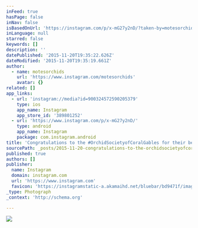 ```yaml
---
inFeed: true
hasPage: false
inNav: false
isBasedOnUrl: 'https://instagram.com/p/x-mG27y2nD/?taken-by=motesorchids'
inLanguage: null
starred: false
keywords: []
description: ''
datePublished: '2015-11-20T19:35:22.626Z'
dateModified: '2015-11-20T19:35:19.661Z'
author:
  - name: motesorchids
    url: 'https://www.instagram.com/motesorchids'
    avatar: {}
related: []
app_links:
  - url: 'instagram://media?id=900324572590205379'
    type: ios
    app_name: Instagram
    app_store_id: '389801252'
  - url: 'https://www.instagram.com/p/x-mG27y2nD/'
    type: android
    app_name: Instagram
    package: com.instagram.android
title: 'Congratulations to the #OrchidSocietyofCoralGables for their beautiful winning orchid exhibit at the #TamiamiInternationalOrchidFestival#TamiamiOrchidFestival#OrchidFestival#orchids#orchid#orquideas#orchidgram#instaorchids#igorchids#igflowers#flowerstagram#orchidlovers#orchidstagram#redland#southflorida#floridaorchidgrowing#coralgables#tamiami#pinecrest#miami'
sourcePath: _posts/2015-11-20-congratulations-to-the-orchidsocietyofcoralgables-for-their.md
published: true
authors: []
publisher:
  name: Instagram
  domain: instagram.com
  url: 'https://www.instagram.com'
  favicon: 'https://instagramstatic-a.akamaihd.net/bluebar/bd9471f/images/ico/favicon.ico'
_type: Photograph
_context: 'http://schema.org'

---
```

![](https://scontent.cdninstagram.com/hphotos-frc/t51.2885-15/e15/10914259_325513560978647_1965771319_n.jpg)